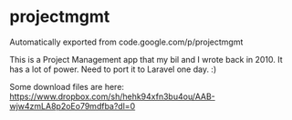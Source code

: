 # projectmgmt
Automatically exported from code.google.com/p/projectmgmt

This is a Project Management app that my bil and I wrote back in 2010.  It has a lot of power.  Need to port it to Laravel one day.  :)

Some download files are here:
https://www.dropbox.com/sh/hehk94xfn3bu4ou/AAB-wjw4zmLA8p2oEo79mdfba?dl=0

